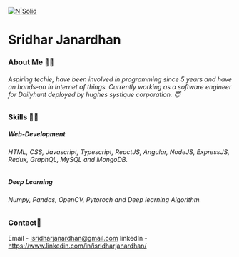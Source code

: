 [![N|Solid](https://images.squarespace-cdn.com/content/v1/59e4e8ef90badef482f24094/1552504557546-LNKXW47DR5N4C7CL9UD2/ke17ZwdGBToddI8pDm48kJK4Mm1kch8SFO9ZNkN1NT97gQa3H78H3Y0txjaiv_0fDoOvxcdMmMKkDsyUqMSsMWxHk725yiiHCCLfrh8O1z5QHyNOqBUUEtDDsRWrJLTmoW6VMYd7DRFXOxjGuORbJVRIz_X6uKxhFE9bwG5-diIJ9kj42L3XbtP_RiBprpp_/Tick_tock_clock_3.gif?format=2500w)](https://nodesource.com/products/nsolid) 
# Sridhar Janardhan
### About Me 🙋‍♂️
###### Aspiring techie, have been involved in programming since 5 years and have an hands-on in Internet of things. Currently working as a software engineer for Dailyhunt deployed by hughes systique corporation. 😇

### Skills 👨‍💻️
##### Web-Development
###### HTML, CSS, Javascript, Typescript, ReactJS, Angular, NodeJS, ExpressJS, Redux, GraphQL, MySQL and MongoDB. 

##### Deep Learning
###### Numpy, Pandas, OpenCV, Pytoroch and Deep learning Algorithm. 

### Contact📱
Email - isridharjanardhan@gmail.com
linkedIn - https://www.linkedin.com/in/isridharjanardhan/️
